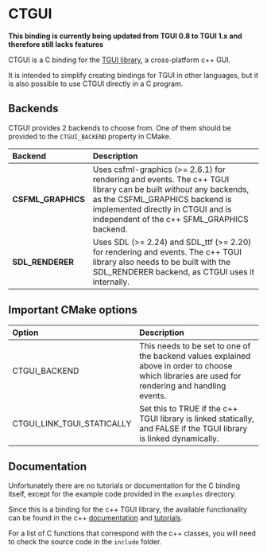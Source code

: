 CTGUI
=====

**This binding is currently being updated from TGUI 0.8 to TGUI 1.x and therefore still lacks features**

CTGUI is a C binding for the [TGUI library](https://github.com/texus/TGUI), a cross-platform c++ GUI.

It is intended to simplify creating bindings for TGUI in other languages, but it is also possible to use CTGUI directly in a C program.

Backends
--------

CTGUI provides 2 backends to choose from. One of them should be provided to the `CTGUI_BACKEND` property in CMake.

| Backend            | Description |
|:-------------------|:------------|
| **CSFML_GRAPHICS** | Uses csfml-graphics (>= 2.6.1) for rendering and events. The c++ TGUI library can be built *without* any backends, as the CSFML\_GRAPHICS backend is implemented directly in CTGUI and is independent of the c++ SFML\_GRAPHICS backend. |
| **SDL_RENDERER**   | Uses SDL (>= 2.24) and SDL\_ttf (>= 2.20) for rendering and events. The c++ TGUI library also needs to be built with the SDL\_RENDERER backend, as CTGUI uses it internally. |

Important CMake options
-----------------------

| Option                     | Description |
|:---------------------------|:------------|
| CTGUI_BACKEND              | This needs to be set to one of the backend values explained above in order to choose which libraries are used for rendering and handling events. |
| CTGUI_LINK_TGUI_STATICALLY | Set this to TRUE if the c++ TGUI library is linked statically, and FALSE if the TGUI library is linked dynamically. |

Documentation
-------------

Unfortunately there are no tutorials or documentation for the C binding itself, except for the example code provided in the `examples` directory.

Since this is a binding for the c++ TGUI library, the available functionality can be found in the c++ [documentation](https://tgui.eu/documentation/latest-stable/annotated.html) and [tutorials](https://tgui.eu/tutorials/latest-stable/).

For a list of C functions that correspond with the c++ classes, you will need to check the source code in the `include` folder.
